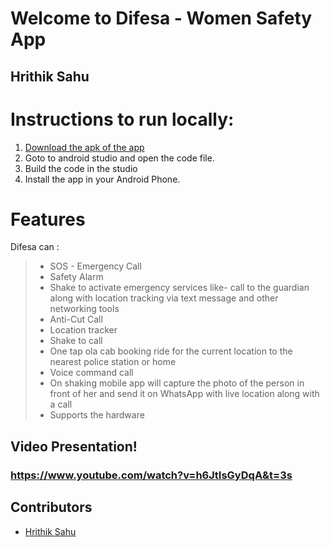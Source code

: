 # Welcome to Difesa  - Women Safety App 
## Hrithik Sahu
 

# Instructions to run locally:
1. [Download the apk of the app](https://github.com/HrithikSahu/Chai-Time-Hack)
2. Goto to android studio and open the code file. 
3. Build the code in the studio 
4. Install the app in your Android Phone.


# Features

Difesa can :
>
>* SOS - Emergency Call
>* Safety Alarm
>* Shake to activate emergency services like- call to the guardian along with location tracking via text message and other networking tools
>* Anti-Cut Call
>* Location tracker
>* Shake to call
>* One tap ola cab booking ride for the current location to the nearest police station or home
>* Voice command call
>* On shaking mobile app will capture the photo of the person in front of her and send it on WhatsApp with live location along with a call
>* Supports the hardware

## Video Presentation!

### https://www.youtube.com/watch?v=h6JtIsGyDqA&t=3s

## Contributors
* [Hrithik Sahu](https://github.com/HrithikSahu)  
 